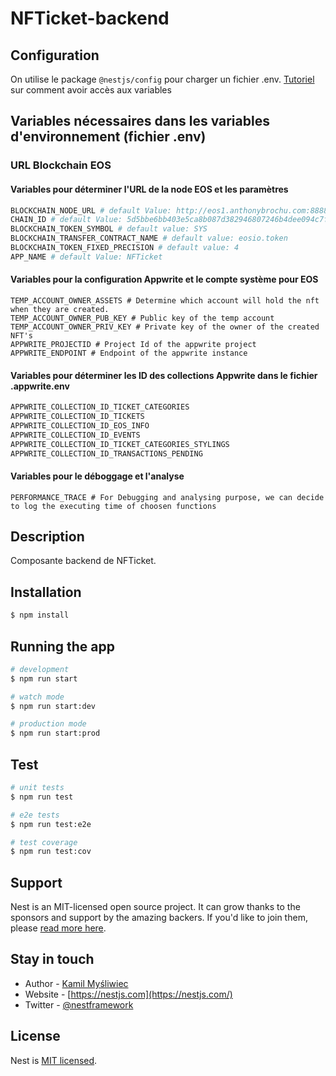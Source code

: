 
# NFTicket-backend

## Configuration

On utilise le package `@nestjs/config` pour charger un fichier .env. [Tutoriel](https://docs.nestjs.com/techniques/configuration) sur comment avoir accès aux variables

## Variables nécessaires dans les variables d'environnement (fichier .env)

### URL Blockchain EOS

#### Variables pour déterminer l'URL de la node EOS et les paramètres

```bash
BLOCKCHAIN_NODE_URL # default Value: http://eos1.anthonybrochu.com:8888
CHAIN_ID # default Value: 5d5bbe6bb403e5ca8b087d382946807246b4dee094c7f5961e2bebd88f8c9c51
BLOCKCHAIN_TOKEN_SYMBOL # default value: SYS
BLOCKCHAIN_TRANSFER_CONTRACT_NAME # default value: eosio.token
BLOCKCHAIN_TOKEN_FIXED_PRECISION # default value: 4
APP_NAME # default Value: NFTicket
```

#### Variables pour la configuration Appwrite et le compte système pour EOS

```
TEMP_ACCOUNT_OWNER_ASSETS # Determine which account will hold the nft when they are created.
TEMP_ACCOUNT_OWNER_PUB_KEY # Public key of the temp account
TEMP_ACCOUNT_OWNER_PRIV_KEY # Private key of the owner of the created NFT's
APPWRITE_PROJECTID # Project Id of the appwrite project
APPWRITE_ENDPOINT # Endpoint of the appwrite instance
```


#### Variables pour déterminer les ID des collections Appwrite dans le fichier .appwrite.env

```bash
APPWRITE_COLLECTION_ID_TICKET_CATEGORIES
APPWRITE_COLLECTION_ID_TICKETS
APPWRITE_COLLECTION_ID_EOS_INFO
APPWRITE_COLLECTION_ID_EVENTS
APPWRITE_COLLECTION_ID_TICKET_CATEGORIES_STYLINGS
APPWRITE_COLLECTION_ID_TRANSACTIONS_PENDING
```

#### Variables pour le déboggage et l'analyse

```
PERFORMANCE_TRACE # For Debugging and analysing purpose, we can decide to log the executing time of choosen functions
```

## Description

Composante backend de NFTicket.

## Installation

```bash
$ npm install
```

## Running the app

```bash
# development
$ npm run start

# watch mode
$ npm run start:dev

# production mode
$ npm run start:prod
```

## Test

```bash
# unit tests
$ npm run test

# e2e tests
$ npm run test:e2e

# test coverage
$ npm run test:cov
```


## Support

Nest is an MIT-licensed open source project. It can grow thanks to the sponsors and support by the amazing backers. If you'd like to join them, please [read more here](https://docs.nestjs.com/support).

## Stay in touch

- Author - [Kamil Myśliwiec](https://kamilmysliwiec.com)
- Website - [https://nestjs.com](https://nestjs.com/)
- Twitter - [@nestframework](https://twitter.com/nestframework)

## License

Nest is [MIT licensed](LICENSE).
